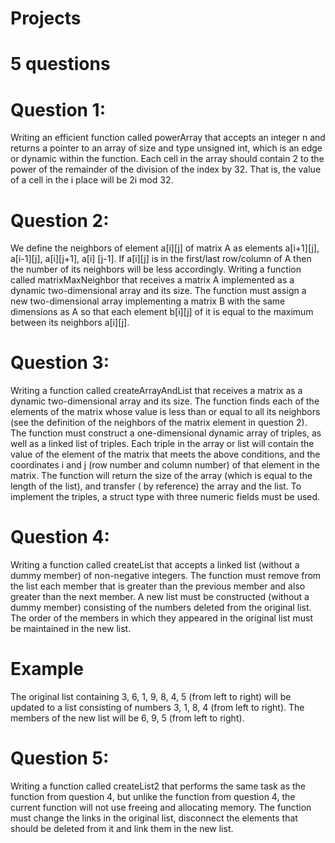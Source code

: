 # Projects
# 5 questions

# Question 1:
Writing an efficient function called powerArray that accepts an integer n and returns a pointer to an array of size and type unsigned int, which is an edge or dynamic within the function.
Each cell in the array should contain 2 to the power of the remainder of the division of the index by 32. That is, the value of a cell in the i place will be 2i mod 32.

# Question 2:
We define the neighbors of element a[i][j] of matrix A as elements a[i+1][j], a[i-1][j], a[i][j+1], a[i] [j-1]. If a[i][j] is in the first/last row/column of A then the number of its neighbors will be less accordingly.
Writing a function called matrixMaxNeighbor that receives a matrix A implemented as a dynamic two-dimensional array and its size.
The function must assign a new two-dimensional array implementing a matrix B with the same dimensions as A so that each element b[i][j] of it is equal to the maximum between its neighbors a[i][j].

# Question 3:
Writing a function called createArrayAndList that receives a matrix as a dynamic two-dimensional array and its size. The function finds each of the elements of the matrix whose value is less than or equal to all its neighbors (see the definition of the neighbors of the matrix element in question 2).
The function must construct a one-dimensional dynamic array of triples, as well as a linked list of triples. Each triple in the array or list will contain the value of the element of the matrix that meets the above conditions, and the coordinates i and j (row number and column number) of that element in the matrix. The function will return the size of the array (which is equal to the length of the list), and transfer ( by reference) the array and the list.
To implement the triples, a struct type with three numeric fields must be used.


# Question 4:
Writing a function called createList that accepts a linked list (without a dummy member) of non-negative integers.
The function must remove from the list each member that is greater than the previous member and also greater than the next member. A new list must be constructed (without a dummy member) consisting of the numbers deleted from the original list. The order of the members in which they appeared in the original list must be maintained in the new list.

# Example
The original list containing 3, 6, 1, 9, 8, 4, 5 (from left to right) will be updated to a list consisting of numbers 3, 1, 8, 4 (from left to right). The members of the new list will be 6, 9, 5 (from left to right).

# Question 5:
Writing a function called createList2 that performs the same task as the function from question 4, but unlike the function from question 4, the current function will not use freeing and allocating memory. The function must change the links in the original list, disconnect the elements that should be deleted from it and link them in the new list.

